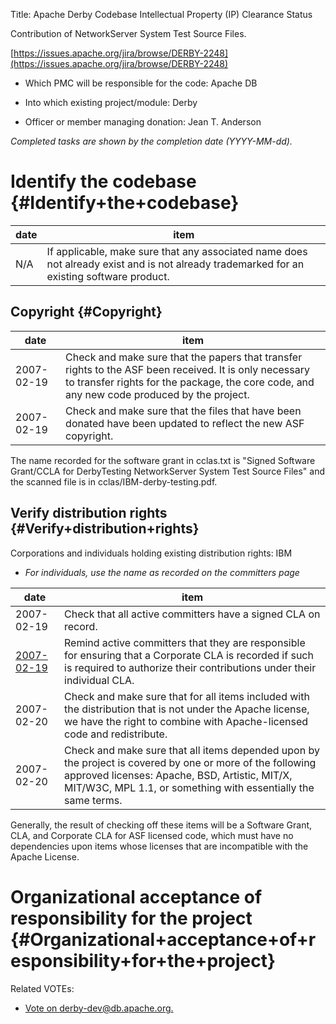 Title: Apache Derby Codebase Intellectual Property (IP) Clearance Status


Contribution of NetworkServer System Test Source Files.


 [https://issues.apache.org/jira/browse/DERBY-2248](https://issues.apache.org/jira/browse/DERBY-2248) 



- Which PMC will be responsible for the code: Apache DB


- Into which existing project/module: Derby


- Officer or member managing donation: Jean T. Anderson

 _Completed tasks are shown by the completion date (YYYY-MM-dd)._ 


# Identify the codebase {#Identify+the+codebase}

| date | item |
|------|------|
| N/A | If applicable, make sure that any associated name does not already exist and is not already trademarked for an existing software product. |

## Copyright {#Copyright}

| date | item |
|------|------|
| 2007-02-19 | Check and make sure that the papers that transfer rights to the ASF been received. It is only necessary to transfer rights for the package, the core code, and any new code produced by the project. |
| 2007-02-19 | Check and make sure that the files that have been donated have been updated to reflect the new ASF copyright. |

The name recorded for the software grant in cclas.txt is "Signed Software Grant/CCLA for DerbyTesting NetworkServer System Test Source Files" and the scanned file is in cclas/IBM-derby-testing.pdf.


## Verify distribution rights {#Verify+distribution+rights}

Corporations and individuals holding existing distribution rights: IBM



-  _For individuals, use the name as recorded on the committers page_ 

| date | item |
|------|------|
| 2007-02-19 | Check that all active committers have a signed CLA on record. |
|  [2007-02-19](http://mail-archives.apache.org/mod_mbox/db-derby-dev/200702.mbox/%3c45DA4308.4020407@bristowhill.com%3e)  | Remind active committers that they are responsible for ensuring that a Corporate CLA is recorded if such is required to authorize their contributions under their individual CLA. |
| 2007-02-20 | Check and make sure that for all items included with the distribution that is not under the Apache license, we have the right to combine with Apache-licensed code and redistribute. |
| 2007-02-20 | Check and make sure that all items depended upon by the project is covered by one or more of the following approved licenses: Apache, BSD, Artistic, MIT/X, MIT/W3C, MPL 1.1, or something with essentially the same terms. |

Generally, the result of checking off these items will be a Software Grant, CLA, and Corporate CLA for ASF licensed code, which must have no dependencies upon items whose licenses that are incompatible with the Apache License.


# Organizational acceptance of responsibility for the project {#Organizational+acceptance+of+responsibility+for+the+project}

Related VOTEs:



-  [Vote on derby-dev@db.apache.org.](http://mail-archives.apache.org/mod_mbox/db-derby-dev/200702.mbox/%3c45E39C84.80005@bristowhill.com%3e) 
